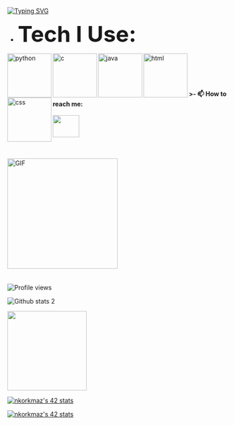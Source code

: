 <!--👋
   <pre>     <img src="https://img.icons8.com/external-flaticons-lineal-color-flat-icons/64/null/external-welcome-rage-room-flaticons-lineal-color-flat-icons.png"  width="100" height="100"/>     </pre>
**nazankorkmaz/nazankorkmaz** is a ✨ _special_ ✨ repository because its `README.md` (this file) appears on your GitHub profile.

Here are some ideas to get you started:

- 🔭 I’m currently working on ...
- 🌱 I’m currently learning ...
- 👯 I’m looking to collaborate on ...
- 🤔 I’m looking for help with ...
- 💬 Ask me about ...
- 📫 How to reach me: ...
- 😄 Pronouns: ...
- ⚡ Fun fact: ...
-->

<a href="https://git.io/typing-svg"><img src="https://readme-typing-svg.demolab.com?font=Fira+Code&pause=1000&color=65BD27E1&width=436&height=53&lines=I+am+Nazan.;I'm+computer+engineering+student+" alt="Typing SVG" /></a>


- <b style="font-size:50px;">Tech I Use:</b>

<a href="https://www.python.org/" rel="nofollow"> <img src="https://img.icons8.com/clouds/100/null/python.png" alt="python" width="100" height="100" align = "left"> </a>
<a href="https://www.cprogramming.com/" rel="nofollow"> <img src="https://img.icons8.com/wired/64/null/c-programming.png" alt="c" width="100" height="100" align = "left"> </a>
<a href="https://www.java.com/tr/" rel="nofollow"> <img src="https://img.icons8.com/wired/64/null/java-coffee-cup-logo.png" alt="java" width="100" height="100" align = "left"> </a>
<a href="https://html5.org/" rel="nofollow"> <img src="https://img.icons8.com/external-flaticons-lineal-color-flat-icons/64/null/external-html-5-mobile-app-development-flaticons-lineal-color-flat-icons.png" alt="html" width="100" height="100" align = "left"> </a>
<a href="https://www.w3.org/Style/CSS/Overview.en.html" rel="nofollow"> <img src="https://img.icons8.com/dusk/64/null/css3.png" alt="css" width="100" height="100" align = "left"> </a>
<br></br>
<br></br>


<b>>- 📫 How to reach me:</b><br></br>
 <a target="_blank" rel="noopener noreferrer" href="https://www.linkedin.com/in/nazan-korkmaz-0aa24b225/"><img width="60" height="50" src="https://unpkg.com/simple-icons@v6/icons/linkedin.svg"></a>



<br></br>
<img align="center" alt="GIF" src="https://media.giphy.com/media/v1.Y2lkPTc5MGI3NjExYzc1OGEyODMxZTkwOTVhOGU4Yzg2NTUwMjViNzc1OTc1OGRkNDc5ZiZjdD1n/tL5a6inKRfzoNFgRFK/giphy.gif" width="250"/>
<br></br>
<br>
![Profile views](https://gpvc.arturio.dev/nazankorkmaz)
<br />

![Github stats 2](https://github-readme-stats.vercel.app/api?username=nazankorkmaz&show_icons=true&theme=gradient)

<img src="https://github-readme-stats.vercel.app/api/top-langs/?username=nazankorkmaz&layout=compact&theme=tokyonight" height="180" data-canonical-src="https://github-readme-stats.vercel.app/api/top-langs/?username=nazankorkmaz&amp;layout=compact&amp;theme=tokyonight" style="max-width: 100%;"></a>
  </p


<a href="https://github.com/JaeSeoKim/badge42"><img src="https://badge42.vercel.app/api/v2/clehhjy7g00110fmk6vo7d8yh/stats?cursusId=21&coalitionId=227" alt="nkorkmaz's 42 stats" /></a>

<a href="https://github.com/JaeSeoKim/badge42"><img src="https://badge42.vercel.app/api/v2/clehhjy7g00110fmk6vo7d8yh/stats?cursusId=9&coalitionId=piscine" alt="nkorkmaz's 42 stats" /></a>
